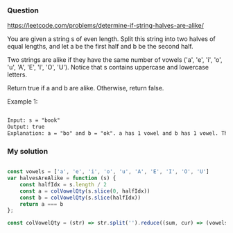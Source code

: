 ### Question

https://leetcode.com/problems/determine-if-string-halves-are-alike/

You are given a string s of even length. Split this string into two halves of equal lengths, and let a be the first half and b be the second half.

Two strings are alike if they have the same number of vowels ('a', 'e', 'i', 'o', 'u', 'A', 'E', 'I', 'O', 'U'). Notice that s contains uppercase and lowercase letters.

Return true if a and b are alike. Otherwise, return false.

Example 1:

```md

Input: s = "book"
Output: true
Explanation: a = "bo" and b = "ok". a has 1 vowel and b has 1 vowel. Therefore, they are alike.

```

### My solution

```js

const vowels = ['a', 'e', 'i', 'o', 'u', 'A', 'E', 'I', 'O', 'U']
var halvesAreAlike = function (s) {
    const halfIdx = s.length / 2
    const a = colVowelQty(s.slice(0, halfIdx))
    const b = colVowelQty(s.slice(halfIdx))
    return a === b
};

const colVowelQty = (str) => str.split('').reduce((sum, cur) => (vowels.indexOf(cur) > -1) ? ++sum : sum, 0)

```
